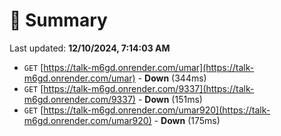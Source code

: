 # 📖 Summary
Last updated: **12/10/2024, 7:14:03 AM**

- `GET` [https://talk-m6gd.onrender.com/umar](https://talk-m6gd.onrender.com/umar) - **Down** (344ms)
- `GET` [https://talk-m6gd.onrender.com/9337](https://talk-m6gd.onrender.com/9337) - **Down** (151ms)
- `GET` [https://talk-m6gd.onrender.com/umar920](https://talk-m6gd.onrender.com/umar920) - **Down** (175ms)
